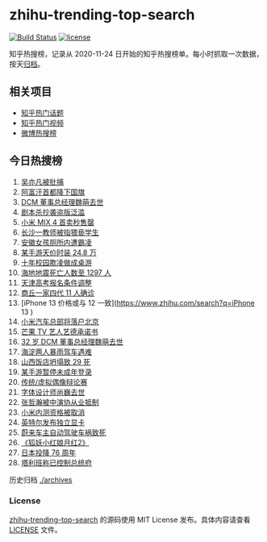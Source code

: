 # zhihu-trending-top-search

[![Build Status](https://github.com/justjavac/zhihu-trending-top-search/workflows/ci/badge.svg?branch=main)](https://github.com/justjavac/zhihu-trending-top-search/actions)
[![license](https://img.shields.io/github/license/justjavac/zhihu-trending-top-search)](https://github.com/justjavac/zhihu-trending-top-search/blob/main/LICENSE)

知乎热搜榜，记录从 2020-11-24 日开始的知乎热搜榜单。每小时抓取一次数据，按天[归档](./archives)。

## 相关项目

- [知乎热门话题](https://github.com/justjavac/zhihu-trending-hot-questions)
- [知乎热门视频](https://github.com/justjavac/zhihu-trending-hot-video)
- [微博热搜榜](https://github.com/justjavac/weibo-trending-hot-search)

## 今日热搜榜

<!-- BEGIN -->
<!-- 最后更新时间 Tue Aug 17 2021 21:18:54 GMT+0800 (China Standard Time) -->

1. [吴亦凡被批捕](https://www.zhihu.com/search?q=吴亦凡)
1. [阿富汗首都降下国旗](https://www.zhihu.com/search?q=阿富汗)
1. [DCM 董事总经理魏萌去世](https://www.zhihu.com/search?q=魏萌)
1. [剧本杀抄袭盗版泛滥](https://www.zhihu.com/search?q=剧本杀)
1. [小米 MIX 4 首卖秒售罄](https://www.zhihu.com/search?q=小米mix4)
1. [长沙一教师被指猥亵学生](https://www.zhihu.com/search?q=长郡中学)
1. [安徽女孩厕所内遭霸凌](https://www.zhihu.com/search?q=校园暴力)
1. [某手游天价时装 24.8 万](https://www.zhihu.com/search?q=一梦江湖)
1. [十年校园欺凌做成桌游](https://www.zhihu.com/search?q=桌游)
1. [海地地震死亡人数至 1297 人](https://www.zhihu.com/search?q=海地地震)
1. [天津高考报名条件调整](https://www.zhihu.com/search?q=天津高考)
1. [商丘一家四代 11 人确诊](https://www.zhihu.com/search?q=商丘疫情)
1. [iPhone 13 价格或与 12 一致](https://www.zhihu.com/search?q=iPhone 13 )
1. [小米汽车总部将落户北京](https://www.zhihu.com/search?q=小米汽车)
1. [芒果 TV 艺人艺德承诺书](https://www.zhihu.com/search?q=艺德承诺书)
1. [32 岁 DCM 董事总经理魏萌去世](https://www.zhihu.com/search?q=魏萌)
1. [海淀两人暴雨驾车遇难](https://www.zhihu.com/search?q=驾车涉水)
1. [山西饭店坍塌致 29 死](https://www.zhihu.com/search?q=聚仙饭店)
1. [某手游暂停未成年登录](https://www.zhihu.com/search?q=光与夜之恋)
1. [传统/虚拟偶像辩论赛](https://www.zhihu.com/search?q=华语辩论世界杯)
1. [字体设计师尚巍去世](https://www.zhihu.com/search?q=尚巍)
1. [张哲瀚被中演协从业抵制](https://www.zhihu.com/search?q=张哲瀚)
1. [小米内测资格被取消](https://www.zhihu.com/search?q=MIUI内测)
1. [英特尔发布独立显卡](https://www.zhihu.com/search?q=英特尔锐炫)
1. [蔚来车主自动驾驶车祸致死](https://www.zhihu.com/search?q=蔚来)
1. [《狐妖小红娘月红2》](https://www.zhihu.com/search?q=狐妖小红娘)
1. [日本投降 76 周年](https://www.zhihu.com/search?q=日本投降)
1. [塔利班称已控制总统府](https://www.zhihu.com/search?q=阿富汗)

<!-- END -->

历史归档 [./archives](./archives)

### License

[zhihu-trending-top-search](https://github.com/justjavac/zhihu-trending-top-search)
的源码使用 MIT License 发布。具体内容请查看 [LICENSE](./LICENSE) 文件。
